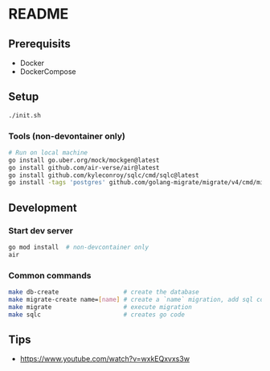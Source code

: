 # README

## Prerequisits
- Docker
- DockerCompose


## Setup

```bash
./init.sh 
```

### Tools (non-devontainer only)
```bash
# Run on local machine
go install go.uber.org/mock/mockgen@latest
go install github.com/air-verse/air@latest
go install github.com/kyleconroy/sqlc/cmd/sqlc@latest
go install -tags 'postgres' github.com/golang-migrate/migrate/v4/cmd/migrate@latest
```

## Development

### Start dev server
```bash
go mod install  # non-devcontainer only
air
```

### Common commands
```bash
make db-create			        # create the database
make migrate-create name=[name]	# create a `name` migration, add sql code to migration files
make migrate			        # execute migration
make sqlc			            # creates go code
```

## Tips
- https://www.youtube.com/watch?v=wxkEQxvxs3w
